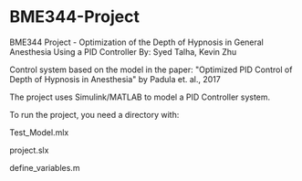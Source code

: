 # BME344-Project
BME344 Project - Optimization of the Depth of Hypnosis in General Anesthesia Using a PID Controller
By: Syed Talha, Kevin Zhu

Control system based on the model in the paper:
"Optimized PID Control of Depth of Hypnosis in Anesthesia" by Padula et. al., 2017

The project uses Simulink/MATLAB to model a PID Controller system.

To run the project, you need a directory with:

Test_Model.mlx

project.slx

define_variables.m
